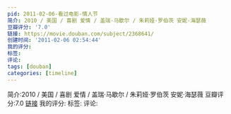 ```yaml
---
pid: 2011-02-06-看过电影-情人节
简介: 2010 / 美国 / 喜剧 爱情 / 盖瑞·马歇尔 / 朱莉娅·罗伯茨 安妮·海瑟薇
豆瓣评分: '7.0'
链接: https://movie.douban.com/subject/2368641/
创建时间: '2011-02-06 02:54:44'
我的评分:
标签:
评论:
tags: [douban]
categories: [timeline]
---
```

简介:2010 / 美国 / 喜剧 爱情 / 盖瑞·马歇尔 / 朱莉娅·罗伯茨 安妮·海瑟薇
豆瓣评分:7.0
[链接](https://movie.douban.com/subject/2368641/)
我的评分:
标签:
评论:
